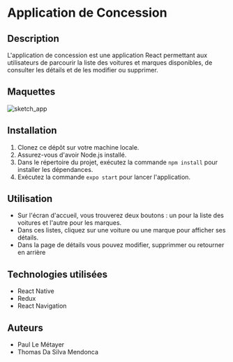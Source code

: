 # Application de Concession

## Description
L'application de concession est une application React permettant aux utilisateurs de parcourir la liste des voitures et marques disponibles, de consulter les détails et de les modifier ou supprimer.

## Maquettes
![sketch_app](https://github.com/thomas-dsm/AppConcession-DASILVAMENDONCALEMETAYER/assets/66663658/072e9d22-53d0-4be1-a80f-5acb1159b18c)

## Installation
1. Clonez ce dépôt sur votre machine locale.
2. Assurez-vous d'avoir Node.js installé.
3. Dans le répertoire du projet, exécutez la commande `npm install` pour installer les dépendances.
4. Exécutez la commande `expo start` pour lancer l'application.

## Utilisation
- Sur l'écran d'accueil, vous trouverez deux boutons : un pour la liste des voitures et l'autre pour les marques.
- Dans ces listes, cliquez sur une voiture ou une marque pour afficher ses détails.
- Dans la page de détails vous pouvez modifier, supprimmer ou retourner en arrière

## Technologies utilisées
- React Native
- Redux
- React Navigation

## Auteurs
- Paul Le Métayer
- Thomas Da Silva Mendonca

